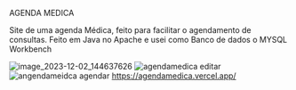 AGENDA MEDICA

Site de uma agenda Médica, feito para facilitar o agendamento de consultas. Feito em Java no Apache e usei como Banco de dados o MYSQL Workbench

![image_2023-12-02_144637626](https://github.com/DaphinyAssis/agendamedica/assets/136387354/fbedfe03-a0c3-46f1-a1af-bb660c8e2f9c)
![agendamedica editar](https://github.com/DaphinyAssis/agendamedica/assets/136387354/50bf63d1-63d7-4d64-a171-cae0ac836118)
![angendameidca agendar](https://github.com/DaphinyAssis/agendamedica/assets/136387354/8bf10767-3c7d-4167-888f-ad376b5dd0fd)
https://agendamedica.vercel.app/

